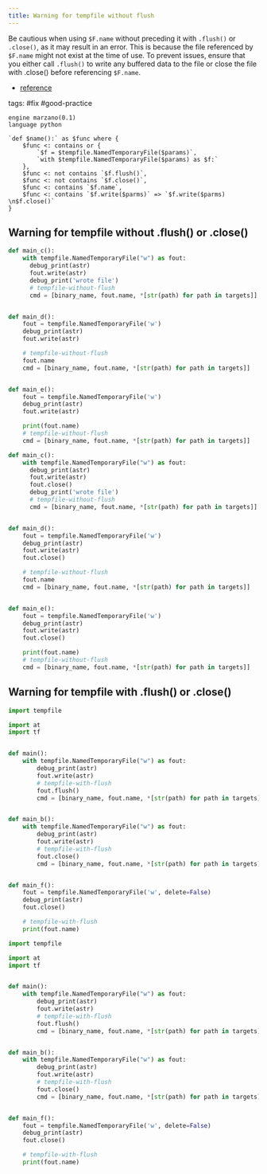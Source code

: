 ```yaml
---
title: Warning for tempfile without flush
---
```


Be cautious when using `$F.name` without preceding it with `.flush()` or `.close()`, as it may result in an error. This is because the file referenced by `$F.name` might not exist at the time of use. To prevent issues, ensure that you either call `.flush()` to write any buffered data to the file or close the file with .close() before referencing `$F.name`.

- [reference](https://docs.python.org/3/library/tempfile.html#tempfile.mkdtemp)

tags: #fix #good-practice

```grit
engine marzano(0.1)
language python

`def $name():` as $func where {
    $func <: contains or {
        `$f = $tempfile.NamedTemporaryFile($params)`,
        `with $tempfile.NamedTemporaryFile($params) as $f:`
    },
    $func <: not contains `$f.flush()`,
    $func <: not contains `$f.close()`,
    $func <: contains `$f.name`,
    $func <: contains `$f.write($parms)` => `$f.write($parms) \n$f.close()`
}
```


## Warning for tempfile without .flush() or .close()

```python
def main_c():
    with tempfile.NamedTemporaryFile("w") as fout:
      debug_print(astr)
      fout.write(astr)
      debug_print('wrote file')
      # tempfile-without-flush
      cmd = [binary_name, fout.name, *[str(path) for path in targets]]


def main_d():
    fout = tempfile.NamedTemporaryFile('w')
    debug_print(astr)
    fout.write(astr)

    # tempfile-without-flush
    fout.name
    cmd = [binary_name, fout.name, *[str(path) for path in targets]]


def main_e():
    fout = tempfile.NamedTemporaryFile('w')
    debug_print(astr)
    fout.write(astr)

    print(fout.name)
    # tempfile-without-flush
    cmd = [binary_name, fout.name, *[str(path) for path in targets]]

```

```python
def main_c():
    with tempfile.NamedTemporaryFile("w") as fout:
      debug_print(astr)
      fout.write(astr) 
      fout.close()
      debug_print('wrote file')
      # tempfile-without-flush
      cmd = [binary_name, fout.name, *[str(path) for path in targets]]


def main_d():
    fout = tempfile.NamedTemporaryFile('w')
    debug_print(astr)
    fout.write(astr) 
    fout.close()

    # tempfile-without-flush
    fout.name
    cmd = [binary_name, fout.name, *[str(path) for path in targets]]


def main_e():
    fout = tempfile.NamedTemporaryFile('w')
    debug_print(astr)
    fout.write(astr) 
    fout.close()

    print(fout.name)
    # tempfile-without-flush
    cmd = [binary_name, fout.name, *[str(path) for path in targets]]

```

## Warning for tempfile with .flush() or .close()

```python
import tempfile

import at
import tf


def main():
    with tempfile.NamedTemporaryFile("w") as fout:
        debug_print(astr)
        fout.write(astr)
        # tempfile-with-flush
        fout.flush()
        cmd = [binary_name, fout.name, *[str(path) for path in targets]]


def main_b():
    with tempfile.NamedTemporaryFile("w") as fout:
        debug_print(astr)
        fout.write(astr)
        # tempfile-with-flush
        fout.close()
        cmd = [binary_name, fout.name, *[str(path) for path in targets]]


def main_f():
    fout = tempfile.NamedTemporaryFile('w', delete=False)
    debug_print(astr)
    fout.close()

    # tempfile-with-flush
    print(fout.name)
```

```python
import tempfile

import at
import tf


def main():
    with tempfile.NamedTemporaryFile("w") as fout:
        debug_print(astr)
        fout.write(astr)
        # tempfile-with-flush
        fout.flush()
        cmd = [binary_name, fout.name, *[str(path) for path in targets]]


def main_b():
    with tempfile.NamedTemporaryFile("w") as fout:
        debug_print(astr)
        fout.write(astr)
        # tempfile-with-flush
        fout.close()
        cmd = [binary_name, fout.name, *[str(path) for path in targets]]


def main_f():
    fout = tempfile.NamedTemporaryFile('w', delete=False)
    debug_print(astr)
    fout.close()

    # tempfile-with-flush
    print(fout.name)
```
